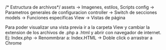 /* Estructura de archivos*/
assets      -> Imagenes, estilos, Scripts
config      -> Parametros generales de configuracion
controller  -> Switch de secciones
models      -> Funciones específicas
View        -> Vistas de página

Para poder visualizar una vista previa ir a la carpeta View y cambiar la extension de los archivos de .php a .html y abrir con navegador de internet.
Ej:
Index.php -> Renommbrar a: Index.HTML -> Doble click o arrastrar a Chrome